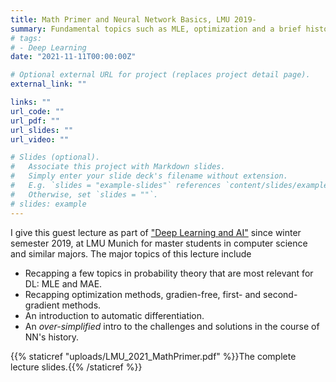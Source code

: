 ```yaml
---
title: Math Primer and Neural Network Basics, LMU 2019-
summary: Fundamental topics such as MLE, optimization and a brief history of NN. 
# tags:
# - Deep Learning
date: "2021-11-11T00:00:00Z"

# Optional external URL for project (replaces project detail page).
external_link: "" 

links: "" 
url_code: ""
url_pdf: ""
url_slides: ""
url_video: ""

# Slides (optional).
#   Associate this project with Markdown slides.
#   Simply enter your slide deck's filename without extension.
#   E.g. `slides = "example-slides"` references `content/slides/example-slides.md`.
#   Otherwise, set `slides = ""`.
# slides: example
---
```


I give this guest lecture as part of ["Deep Learning and AI"](https://www.dbs.ifi.lmu.de/cms/studium_lehre/lehre_master/deep1920/index.html) since winter semester 2019, at LMU Munich for master students in computer science and similar majors. 
The major topics of this lecture include
- Recapping a few topics in probability theory that are most relevant for DL: MLE and MAE. 
- Recapping optimization methods, gradien-free, first- and second-gradient methods. 
- An introduction to automatic differentiation. 
- An *over-simplified* intro to the challenges and solutions in the course of NN's history.

{{% staticref "uploads/LMU_2021_MathPrimer.pdf" %}}The complete lecture slides.{{% /staticref %}}